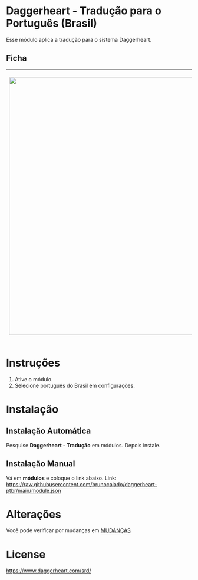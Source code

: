 # Daggerheart - Tradução para o Português (Brasil)
Esse módulo aplica a tradução para o sistema Daggerheart.

## Ficha
<table>
<thead>
  <tr>
    <th>
      <p align="center">
        <img width="700" src="docs/demo.webp">
      </p>
    </th>
  </tr>
</thead>
</table> 

# Instruções
1. Ative o módulo.
2. Selecione português do Brasil em configurações.

# Instalação

## Instalação Automática
Pesquise **Daggerheart - Tradução** em módulos. Depois instale.

## Instalação Manual
Vá em **módulos** e coloque o link abaixo. 
Link: https://raw.githubusercontent.com/brunocalado/daggerheart-ptbr/main/module.json

# Alterações
Você pode verificar por mudanças em [MUDANÇAS](CHANGELOG.md)

# License
https://www.daggerheart.com/srd/